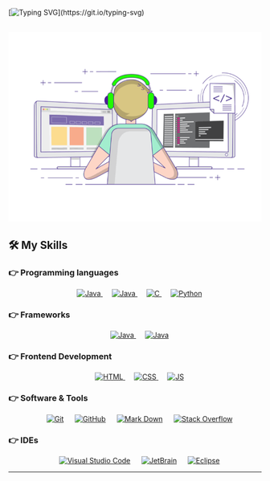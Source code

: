

<!--
**AhmetVARAN/AhmetVARAN** is a ✨ _special_ ✨ repository because its `README.md` (this file) appears on your GitHub profile.

Here are some ideas to get you started:

-->
[![Typing SVG](https://readme-typing-svg.herokuapp.com?font=Architects+Daughter&color=7AF79A&size=30&lines=Hey!+It's+Ahmet!;I'm+a+Backend+Developer...;)](https://git.io/typing-svg)

&emsp; 
  <a href="https://www.java.com" target="_blank"> 
    <img alt="Java" src="https://github.com/AhmetVARAN/AhmetVARAN/blob/main/ExemplaryFairFeline-max-1mb.gif?raw=true">
  </a>




## 🛠️ My Skills

### 👉 Programming languages

<p align="center"> 
  &emsp; 
  <a href="https://www.java.com" target="_blank"> 
    <img alt="Java" src="https://img.shields.io/badge/Java-%23007396.svg?style=plastic&logo=java&logoColor=white">
  </a>
  &emsp; 
  <a href="https://www.java.com" target="_blank"> 
    <img alt="Java" src="https://img.shields.io/badge/PHP-%20-blue?style=plastic&logo=php&logoColor=white">
  </a>
  &emsp;
  <a href="https://www.cprogramming.com/" target="_blank"> 
    <img alt="C" src="https://img.shields.io/badge/C%20-%232370ED.svg?style=plastic&logo=c&logoColor=white">
  </a>   
  &emsp;
   <a href="https://www.python.org" target="_blank">
    <img alt="Python" src="https://img.shields.io/badge/Python%20-%2314354C.svg?style=plastic&logo=python&logoColor=white">
  </a>
</p>

### 👉 Frameworks

<p align="center"> 
  &emsp; 
  <a href="https://symfony.com/" target="_blank"> 
    <img alt="Java" src="https://img.shields.io/badge/Symfony-4%2C5%2C6-lightgrey?style=plastic&logo=java&logoColor=white">
  </a>
  &emsp; 
  <a href="https://spring.io/" target="_blank"> 
    <img alt="Java" src="https://img.shields.io/badge/Spring-Framework-brightgreen?style=plastic&logo=java&logoColor=white">
  </a>
</p>

### 👉 Frontend Development
<p align="center"> 
  &emsp; 
  <a href="https://www.w3.org/html/" target="_blank"> 
   <img alt="HTML" src="https://img.shields.io/badge/HTML5%20-%23E34F26.svg?style=plastic&logo=html5&logoColor=white">
  </a>   
  &emsp;
  <a href="https://www.w3schools.com/css/" target="_blank">
    <img alt="CSS" src="https://img.shields.io/badge/CSS%20-%231572B6.svg?style=plastic&logo=css3&logoColor=white">
  </a> 
   &emsp;
  <a href="https://www.javascript.com/" target="_blank">
    <img alt="JS" src="https://img.shields.io/badge/Java-Script-yellow?style=plastic&logo=css3&logoColor=white">
  </a> 
</p>

### 👉 Software & Tools
 
<p align="center">
  &emsp;
    <a href="#"><img alt="Git" src="https://img.shields.io/badge/Git%20-%23F05033.svg?style=plastic&logo=git&logoColor=white"></a>
  &emsp;
    <a href="#"><img alt="GitHub" src="https://img.shields.io/badge/github-%23181717.svg?style=plastic&logo=github&logoColor=white"></a>
  &emsp;
    <a href="#"><img alt="Mark Down" src="https://img.shields.io/badge/Markdown-000000?style=plastic&logo=markdown&logoColor=white"></a>
  &emsp;
    <a href="#"><img alt="Stack Overflow" src="https://img.shields.io/badge/-Stack%20Overflow-FE7A16?style=plastic&logo=stack-overflow&logoColor=white"></a>
</p>

 ### 👉 IDEs
 
<p align="center">
  &emsp;
    <a href="#"><img alt="Visual Studio Code" src="https://img.shields.io/badge/Visual%20Studio%20Code-0078d7.svg?style=plastic&logo=visual-studio-code&logoColor=white"></a>
  &emsp;
    <a href="#"><img alt="JetBrain" src="https://img.shields.io/badge/jetbrains-%23000000.svg?style=plastic&logo=jetbrains&logoColor=white" /></a>
  &emsp;
    <a href="#"><img alt="Eclipse" src="https://img.shields.io/badge/eclipse%20ide-%232C2255.svg?&style=plastic&logo=eclipse%20ide&logoColor=white" /></a>
</p>

 
<!--
 <summary><b>⚡ Recent GitHub Activity</b></summary>
  <br/>
   <a href="https://github.com/AhmetVARAN"><img alt="7oSkaaa's Activity Graph" src="https://activity-graph.herokuapp.com/graph?username=AhmetVARAN&custom_title=AhmetVARAN's%20Contribution%20Graph&theme=react-dark" /></a>
  <br/>


<br/>


## :trophy: Git profile Trophies

<p align="center"> <a href="https://github.com/AhmetVARAN/github-profile-trophy"><img src="https://github-profile-trophy.vercel.app/?username=AhmetVARAN&layout=compact&theme=algolia" alt="AhmetVARAN" /></a> </p>





<img src="https://media.giphy.com/media/W5eoZHPpUx9sapR0eu/giphy.gif" width="30px" alt="Git"/>&nbsp;<i><b>Git Activeness</b></i></p>
 
<p><img align="left" src="https://github-readme-stats.vercel.app/api/top-langs?username=AhmetVARAN&show_icons=true&locale=en&layout=compact&theme=chartreuse-dark" alt="ovi" /></p>
<p>&nbsp;<img align="right" src="https://github-readme-stats.vercel.app/api?username=AhmetVARAN&show_icons=true&locale=en&theme=chartreuse-dark" alt="ovi" width="410" /></p>
<br><br><br><br><br>
-->

<hr>
